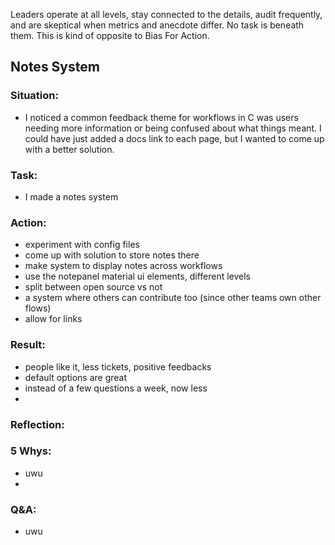 Leaders operate at all levels, stay connected to the details, audit frequently, and are skeptical when metrics and anecdote differ. No task is beneath them. This is kind of opposite to Bias For Action.
 
## Notes System
### Situation:
- I noticed a common feedback theme for workflows in C was users needing more information or being confused about what things meant. I could have just added a docs link to each page, but I wanted to come up with a better solution.
  
### Task:
- I made a notes system 

### Action:
- experiment with config files
- come up with solution to store notes there
- make system to display notes across workflows
- use the notepanel material ui elements, different levels
- split between open source vs not
- a system where others can contribute too (since other teams own other flows)
- allow for links

### Result:
- people like it, less tickets, positive feedbacks
- default options are great
- instead of a few questions a week, now less
- 

### Reflection:

### 5 Whys:
- uwu
- 

### Q&A:
- uwu
